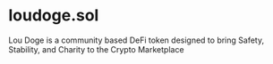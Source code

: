 # loudoge.sol
 Lou Doge is a community based DeFi token designed to bring Safety, Stability, and Charity to the Crypto Marketplace
